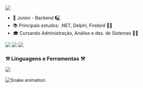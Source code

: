 <img src="https://readme-typing-svg.herokuapp.com/?font=Righteous&size=20&center=false&vCenter=true&width=500&height=70&duration=3500&lines=👾+olá!+me+chamo+Jenifer!👾;" />

- 💼 Junior - Backend 🖳 
- 📚 Principais estudos: .NET, Delphi, Firebird 👩‍🏫
- 🎓 Cursando Administração, Análise e des. de Sistemas 👩‍🎓

<div> 
  <a href="https://www.instagram.com/_jeni__artes/?hl=pt-br" target="_blank"><img src="https://img.shields.io/badge/-Instagram-%23E4405F?style=for-the-badge&logo=instagram&logoColor=white" target="_blank"></a>
  <a href = "mailto:jeniferlmattes@gmail.com"><img src="https://img.shields.io/badge/-Gmail-%23333?style=for-the-badge&logo=gmail&logoColor=white" target="_blank"></a>
  <a href="www.linkedin.com/in/jenifer-mattes-b04829228" target="_blank"><img src="https://img.shields.io/badge/-LinkedIn-%230077B5?style=for-the-badge&logo=linkedin&logoColor=white" target="_blank"></a> 
</div>

<h3>⚒️ Linguagens e Ferramentas ⚒️</h3>

<div>
  <img src="https://skillicons.dev/icons?i=html,css,js,figma,java,cs,dotnet" />
  <img scr="https://i.makeagif.com/media/9-09-2015/uBGr-4.gif">
</div>

![Snake animation](https://github.com/Je0225/Je0225/blob/output/github-contribution-grid-snake.svg)
